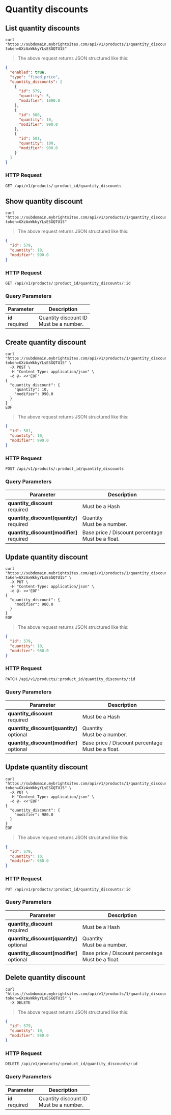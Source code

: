 #  Quantity discounts 

## List quantity discounts

```shell
curl "https://subdomain.mybrightsites.com/api/v1/products/1/quantity_discounts?token=GXzAxWkkyYLsESGQTU15"
```

> The above request returns JSON structured like this:

```json
{
  "enabled": true,
  "type": "fixed_price",
  "quantity_discounts": [
    {
      "id": 579,
      "quantity": 5,
      "modifier": 1000.0
    },
    {
      "id": 580,
      "quantity": 10,
      "modifier": 990.0
    },
    {
      "id": 581,
      "quantity": 100,
      "modifier": 900.0
    }
  ]
}
```

### HTTP Request

`GET /api/v1/products/:product_id/quantity_discounts`



## Show quantity discount

```shell
curl "https://subdomain.mybrightsites.com/api/v1/products/1/quantity_discounts/579?token=GXzAxWkkyYLsESGQTU15"
```

> The above request returns JSON structured like this:

```json
{
  "id": 579,
  "quantity": 10,
  "modifier": 990.0
}
```

### HTTP Request

`GET /api/v1/products/:product_id/quantity_discounts/:id`

### Query Parameters

Parameter | Description
--------- | -----------
<div><strong>id </strong></div><div> required </div> | <div>Quantity discount ID</div><div> Must be a number. </div>


## Create quantity discount

```shell
curl "https://subdomain.mybrightsites.com/api/v1/products/1/quantity_discounts?token=GXzAxWkkyYLsESGQTU15" \
  -X POST \
  -H "Content-Type: application/json" \
  -d @- <<'EOF'
{
  "quantity_discount": {
    "quantity": 10,
    "modifier": 990.0
  }
}
EOF
```

> The above request returns JSON structured like this:

```json
{
  "id": 581,
  "quantity": 10,
  "modifier": 990.0
}
```

### HTTP Request

`POST /api/v1/products/:product_id/quantity_discounts`

### Query Parameters

Parameter | Description
--------- | -----------
<div><strong>quantity_discount </strong></div><div> required </div> | <div> Must be a Hash </div>
<div><strong>quantity_discount[quantity] </strong></div><div> required </div> | <div>Quantity</div><div> Must be a number. </div>
<div><strong>quantity_discount[modifier] </strong></div><div> required </div> | <div>Base price / Discount percentage</div><div> Must be a float. </div>


## Update quantity discount

```shell
curl "https://subdomain.mybrightsites.com/api/v1/products/1/quantity_discounts/579?token=GXzAxWkkyYLsESGQTU15" \
  -X PUT \
  -H "Content-Type: application/json" \
  -d @- <<'EOF'
{
  "quantity_discount": {
    "modifier": 980.0
  }
}
EOF
```

> The above request returns JSON structured like this:

```json
{
  "id": 579,
  "quantity": 10,
  "modifier": 980.0
}
```

### HTTP Request

`PATCH /api/v1/products/:product_id/quantity_discounts/:id`

### Query Parameters

Parameter | Description
--------- | -----------
<div><strong>quantity_discount </strong></div><div> required </div> | <div> Must be a Hash </div>
<div><strong>quantity_discount[quantity] </strong></div><div> optional </div> | <div>Quantity</div><div> Must be a number. </div>
<div><strong>quantity_discount[modifier] </strong></div><div> optional </div> | <div>Base price / Discount percentage</div><div> Must be a float. </div>


## Update quantity discount

```shell
curl "https://subdomain.mybrightsites.com/api/v1/products/1/quantity_discounts/579?token=GXzAxWkkyYLsESGQTU15" \
  -X PUT \
  -H "Content-Type: application/json" \
  -d @- <<'EOF'
{
  "quantity_discount": {
    "modifier": 980.0
  }
}
EOF
```

> The above request returns JSON structured like this:

```json
{
  "id": 579,
  "quantity": 10,
  "modifier": 980.0
}
```

### HTTP Request

`PUT /api/v1/products/:product_id/quantity_discounts/:id`

### Query Parameters

Parameter | Description
--------- | -----------
<div><strong>quantity_discount </strong></div><div> required </div> | <div> Must be a Hash </div>
<div><strong>quantity_discount[quantity] </strong></div><div> optional </div> | <div>Quantity</div><div> Must be a number. </div>
<div><strong>quantity_discount[modifier] </strong></div><div> optional </div> | <div>Base price / Discount percentage</div><div> Must be a float. </div>


## Delete quantity discount

```shell
curl "https://subdomain.mybrightsites.com/api/v1/products/1/quantity_discounts/579?token=GXzAxWkkyYLsESGQTU15" \
  -X DELETE
```

> The above request returns JSON structured like this:

```json
{
  "id": 579,
  "quantity": 10,
  "modifier": 980.0
}
```

### HTTP Request

`DELETE /api/v1/products/:product_id/quantity_discounts/:id`

### Query Parameters

Parameter | Description
--------- | -----------
<div><strong>id </strong></div><div> required </div> | <div>Quantity discount ID</div><div> Must be a number. </div>


